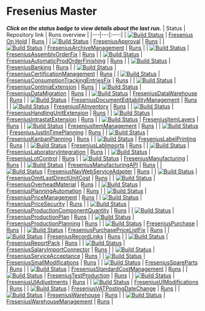 # Fresenius Master 
_**Click on the status badge to view details about the last run.**_ 
| Status | Repository link | Runs overview |
|---|---|:---:| 
| [![Build Status](https://navertica.visualstudio.com/BusinessCentral/_apis/build/status%2FFresenius%2FMaster%2FFresenius%20On%20Hold%20Master?repoName=Fresenius%20On%20Hold&branchName=master)](https://dev.azure.com/navertica/f42cedc3-eb03-40cd-8174-5d39c5e8f68a/_build/results?buildId=120784) | [Fresenius On Hold](https://dev.azure.com/navertica/BusinessCentral/_git/FreseniusOnHold) | [Runs](https://dev.azure.com/navertica/BusinessCentral/_build?definitionId=422) | 
| [![Build Status](https://navertica.visualstudio.com/BusinessCentral/_apis/build/status%2FFresenius%2FMaster%2FFreseniusApproval%20Master?repoName=FreseniusApproval&branchName=master)](https://dev.azure.com/navertica/f42cedc3-eb03-40cd-8174-5d39c5e8f68a/_build/results?buildId=121148) | [FreseniusApproval](https://dev.azure.com/navertica/BusinessCentral/_git/FreseniusApproval) | [Runs](https://dev.azure.com/navertica/BusinessCentral/_build?definitionId=511) | 
| [![Build Status](https://navertica.visualstudio.com/BusinessCentral/_apis/build/status%2FFresenius%2FMaster%2FFreseniusArchiveManagement%20Master?repoName=FreseniusArchiveManagement&branchName=master)](https://dev.azure.com/navertica/f42cedc3-eb03-40cd-8174-5d39c5e8f68a/_build/results?buildId=120824) | [FreseniusArchiveManagement](https://dev.azure.com/navertica/BusinessCentral/_git/FreseniusArchiveManagement) | [Runs](https://dev.azure.com/navertica/BusinessCentral/_build?definitionId=514) | 
| [![Build Status](https://navertica.visualstudio.com/BusinessCentral/_apis/build/status%2FFresenius%2FMaster%2FFreseniusAssemblyOrderFix%20Master?repoName=FreseniusAssemblyOrderFix&branchName=master)](https://dev.azure.com/navertica/f42cedc3-eb03-40cd-8174-5d39c5e8f68a/_build/results?buildId=120875) | [FreseniusAssemblyOrderFix](https://dev.azure.com/navertica/BusinessCentral/_git/FreseniusAssemblyOrderFix) | [Runs](https://dev.azure.com/navertica/BusinessCentral/_build?definitionId=1038) | 
| [![Build Status](https://navertica.visualstudio.com/BusinessCentral/_apis/build/status%2FFresenius%2FMaster%2FFreseniusAutomaticProdOrderFinishing%20Master?repoName=FreseniusAutomaticProdOrderFinishing&branchName=master)](https://dev.azure.com/navertica/f42cedc3-eb03-40cd-8174-5d39c5e8f68a/_build/results?buildId=120693) | [FreseniusAutomaticProdOrderFinishing](https://dev.azure.com/navertica/BusinessCentral/_git/FreseniusAutomaticProdOrderFinishing) | [Runs](https://dev.azure.com/navertica/BusinessCentral/_build?definitionId=1855) | 
| [![Build Status](https://navertica.visualstudio.com/BusinessCentral/_apis/build/status%2FFresenius%2FMaster%2FFreseniusBanking%20Master?repoName=FreseniusBanking&branchName=master)](https://dev.azure.com/navertica/f42cedc3-eb03-40cd-8174-5d39c5e8f68a/_build/results?buildId=120950) | [FreseniusBanking](https://dev.azure.com/navertica/BusinessCentral/_git/FreseniusBanking) | [Runs](https://dev.azure.com/navertica/BusinessCentral/_build?definitionId=425) | 
| [![Build Status](https://navertica.visualstudio.com/BusinessCentral/_apis/build/status%2FFresenius%2FMaster%2FFreseniusCertificationManagement%20Master?repoName=FreseniusCertificationManagement&branchName=master)](https://dev.azure.com/navertica/f42cedc3-eb03-40cd-8174-5d39c5e8f68a/_build/results?buildId=120642) | [FreseniusCertificationManagement](https://dev.azure.com/navertica/BusinessCentral/_git/FreseniusCertificationManagement) | [Runs](https://dev.azure.com/navertica/BusinessCentral/_build?definitionId=859) | 
| [![Build Status](https://navertica.visualstudio.com/BusinessCentral/_apis/build/status%2FFresenius%2FMaster%2FFreseniusConsumptionTrackingEntriesFix%20Master?repoName=FreseniusConsumptionTrackingEntriesFix&branchName=master)](https://dev.azure.com/navertica/f42cedc3-eb03-40cd-8174-5d39c5e8f68a/_build/results?buildId=120664) | [FreseniusConsumptionTrackingEntriesFix](https://dev.azure.com/navertica/BusinessCentral/_git/FreseniusConsumptionTrackingEntriesFix) | [Runs](https://dev.azure.com/navertica/BusinessCentral/_build?definitionId=1759) | 
| [![Build Status](https://navertica.visualstudio.com/BusinessCentral/_apis/build/status%2FFresenius%2FMaster%2FFreseniusContiniaExtension%20Master?repoName=FreseniusContiniaExtension&branchName=master)](https://dev.azure.com/navertica/f42cedc3-eb03-40cd-8174-5d39c5e8f68a/_build/results?buildId=120782) | [FreseniusContiniaExtension](https://dev.azure.com/navertica/BusinessCentral/_git/FreseniusContiniaExtension) | [Runs](https://dev.azure.com/navertica/BusinessCentral/_build?definitionId=517) | 
| [![Build Status](https://navertica.visualstudio.com/BusinessCentral/_apis/build/status%2FFresenius%2FMaster%2FFreseniusDataMigration%20Master?repoName=FreseniusDataMigration&branchName=master)](https://dev.azure.com/navertica/f42cedc3-eb03-40cd-8174-5d39c5e8f68a/_build/results?buildId=120699) | [FreseniusDataMigration](https://dev.azure.com/navertica/BusinessCentral/_git/FreseniusDataMigration) | [Runs](https://dev.azure.com/navertica/BusinessCentral/_build?definitionId=595) | 
| [![Build Status](https://navertica.visualstudio.com/BusinessCentral/_apis/build/status%2FFresenius%2FMaster%2FFreseniusDataWarehouse%20Master?repoName=FreseniusDataWarehouse&branchName=master)](https://dev.azure.com/navertica/f42cedc3-eb03-40cd-8174-5d39c5e8f68a/_build/results?buildId=120890) | [FreseniusDataWarehouse](https://dev.azure.com/navertica/BusinessCentral/_git/FreseniusDataWarehouse) | [Runs](https://dev.azure.com/navertica/BusinessCentral/_build?definitionId=603) | 
| [![Build Status](https://navertica.visualstudio.com/BusinessCentral/_apis/build/status%2FFresenius%2FMaster%2FFreseniusDocumentEditabilityManagement%20Master?repoName=FreseniusDocumentEditabilityManagement&branchName=master)](https://dev.azure.com/navertica/f42cedc3-eb03-40cd-8174-5d39c5e8f68a/_build/results?buildId=121067) | [FreseniusDocumentEditabilityManagement](https://dev.azure.com/navertica/BusinessCentral/_git/FreseniusDocumentEditabilityManagement) | [Runs](https://dev.azure.com/navertica/BusinessCentral/_build?definitionId=1032) | 
| [![Build Status](https://navertica.visualstudio.com/BusinessCentral/_apis/build/status%2FFresenius%2FMaster%2FFreseniusFAInventory%20Master?repoName=FreseniusFAInventory&branchName=master)](https://dev.azure.com/navertica/f42cedc3-eb03-40cd-8174-5d39c5e8f68a/_build/results?buildId=120727) | [FreseniusFAInventory](https://dev.azure.com/navertica/BusinessCentral/_git/FreseniusFAInventory) | [Runs](https://dev.azure.com/navertica/BusinessCentral/_build?definitionId=699) | 
| [![Build Status](https://navertica.visualstudio.com/BusinessCentral/_apis/build/status%2FFresenius%2FMaster%2FFreseniusHandlingUnitExtension%20Master?repoName=FreseniusHandlingUnitExtension&branchName=master)](https://dev.azure.com/navertica/f42cedc3-eb03-40cd-8174-5d39c5e8f68a/_build/results?buildId=121074) | [FreseniusHandlingUnitExtension](https://dev.azure.com/navertica/BusinessCentral/_git/FreseniusHandlingUnitExtension) | [Runs](https://dev.azure.com/navertica/BusinessCentral/_build?definitionId=491) | 
| [![Build Status](https://navertica.visualstudio.com/BusinessCentral/_apis/build/status%2FFresenius%2FMaster%2FFreseniusIntrastatExtension%20Master?repoName=FreseniusIntrastatExtension&branchName=master)](https://dev.azure.com/navertica/f42cedc3-eb03-40cd-8174-5d39c5e8f68a/_build/results?buildId=120735) | [FreseniusIntrastatExtension](https://dev.azure.com/navertica/BusinessCentral/_git/FreseniusIntrastatExtension) | [Runs](https://dev.azure.com/navertica/BusinessCentral/_build?definitionId=529) | 
| [![Build Status](https://navertica.visualstudio.com/BusinessCentral/_apis/build/status%2FFresenius%2FMaster%2FFreseniusItemLayers%20Master?repoName=FreseniusItemLayers&branchName=master)](https://dev.azure.com/navertica/f42cedc3-eb03-40cd-8174-5d39c5e8f68a/_build/results?buildId=120874) | [FreseniusItemLayers](https://dev.azure.com/navertica/BusinessCentral/_git/FreseniusItemLayers) | [Runs](https://dev.azure.com/navertica/BusinessCentral/_build?definitionId=1450) | 
| [![Build Status](https://navertica.visualstudio.com/BusinessCentral/_apis/build/status%2FFresenius%2FMaster%2FFreseniusItemManagement%20Master?repoName=FreseniusItemManagement&branchName=master)](https://dev.azure.com/navertica/f42cedc3-eb03-40cd-8174-5d39c5e8f68a/_build/results?buildId=121136) | [FreseniusItemManagement](https://dev.azure.com/navertica/BusinessCentral/_git/FreseniusItemManagement) | [Runs](https://dev.azure.com/navertica/BusinessCentral/_build?definitionId=550) | 
| [![Build Status](https://navertica.visualstudio.com/BusinessCentral/_apis/build/status%2FFresenius%2FMaster%2FFreseniusJustInTimePlanning%20Master?repoName=FreseniusJustInTimePlanning&branchName=master)](https://dev.azure.com/navertica/f42cedc3-eb03-40cd-8174-5d39c5e8f68a/_build/results?buildId=120958) | [FreseniusJustInTimePlanning](https://dev.azure.com/navertica/BusinessCentral/_git/FreseniusJustInTimePlanning) | [Runs](https://dev.azure.com/navertica/BusinessCentral/_build?definitionId=1544) | 
| [![Build Status](https://navertica.visualstudio.com/BusinessCentral/_apis/build/status%2FFresenius%2FMaster%2FFreseniusKanbanPlanning%20Master?repoName=FreseniusKanbanPlanning&branchName=master)](https://dev.azure.com/navertica/f42cedc3-eb03-40cd-8174-5d39c5e8f68a/_build/results?buildId=121118) | [FreseniusKanbanPlanning](https://dev.azure.com/navertica/BusinessCentral/_git/FreseniusKanbanPlanning) | [Runs](https://dev.azure.com/navertica/BusinessCentral/_build?definitionId=1665) | 
| [![Build Status](https://navertica.visualstudio.com/BusinessCentral/_apis/build/status%2FFresenius%2FMaster%2FFreseniusLabelPrinting%20Master?repoName=FreseniusLabelPrinting&branchName=master)](https://dev.azure.com/navertica/f42cedc3-eb03-40cd-8174-5d39c5e8f68a/_build/results?buildId=121021) | [FreseniusLabelPrinting](https://dev.azure.com/navertica/BusinessCentral/_git/FreseniusLabelPrinting) | [Runs](https://dev.azure.com/navertica/BusinessCentral/_build?definitionId=502) | 
| [![Build Status](https://navertica.visualstudio.com/BusinessCentral/_apis/build/status%2FFresenius%2FMaster%2FFreseniusLabImports%20Master?repoName=FreseniusLabImports&branchName=master)](https://dev.azure.com/navertica/f42cedc3-eb03-40cd-8174-5d39c5e8f68a/_build/results?buildId=120883) | [FreseniusLabImports](https://dev.azure.com/navertica/BusinessCentral/_git/FreseniusLabImports) | [Runs](https://dev.azure.com/navertica/BusinessCentral/_build?definitionId=1735) | 
| [![Build Status](https://navertica.visualstudio.com/BusinessCentral/_apis/build/status%2FFresenius%2FMaster%2FFreseniusLaboratoryIntegration%20Master?repoName=FreseniusLaboratoryIntegration&branchName=master)](https://dev.azure.com/navertica/f42cedc3-eb03-40cd-8174-5d39c5e8f68a/_build/results?buildId=121127) | [FreseniusLaboratoryIntegration](https://dev.azure.com/navertica/BusinessCentral/_git/FreseniusLaboratoryIntegration) | [Runs](https://dev.azure.com/navertica/BusinessCentral/_build?definitionId=561) | 
| [![Build Status](https://navertica.visualstudio.com/BusinessCentral/_apis/build/status%2FFresenius%2FMaster%2FFreseniusLotControl%20Master?repoName=FreseniusLotControl&branchName=master)](https://dev.azure.com/navertica/f42cedc3-eb03-40cd-8174-5d39c5e8f68a/_build/results?buildId=120659) | [FreseniusLotControl](https://dev.azure.com/navertica/BusinessCentral/_git/FreseniusLotControl) | [Runs](https://dev.azure.com/navertica/BusinessCentral/_build?definitionId=568) | 
| [![Build Status](https://navertica.visualstudio.com/BusinessCentral/_apis/build/status%2FFresenius%2FMaster%2FFreseniusManufacturing%20Master?repoName=FreseniusManufacturing&branchName=master)](https://dev.azure.com/navertica/f42cedc3-eb03-40cd-8174-5d39c5e8f68a/_build/results?buildId=120951) | [FreseniusManufacturing](https://dev.azure.com/navertica/BusinessCentral/_git/FreseniusManufacturing) | [Runs](https://dev.azure.com/navertica/BusinessCentral/_build?definitionId=413) | 
| [![Build Status](https://navertica.visualstudio.com/BusinessCentral/_apis/build/status%2FFresenius%2FMaster%2FFreseniusManufacturingAPI%20Master?repoName=FreseniusManufacturingAPI&branchName=master)](https://dev.azure.com/navertica/f42cedc3-eb03-40cd-8174-5d39c5e8f68a/_build/results?buildId=120969) | [FreseniusManufacturingAPI](https://dev.azure.com/navertica/BusinessCentral/_git/FreseniusManufacturingAPI) | [Runs](https://dev.azure.com/navertica/BusinessCentral/_build?definitionId=532) | 
| [![Build Status](https://navertica.visualstudio.com/BusinessCentral/_apis/build/status%2FFresenius%2FMaster%2FFreseniusNavWebServiceAdapter%20Master?repoName=FreseniusNavWebServiceAdapter&branchName=master)](https://dev.azure.com/navertica/f42cedc3-eb03-40cd-8174-5d39c5e8f68a/_build/results?buildId=120865) | [FreseniusNavWebServiceAdapter](https://dev.azure.com/navertica/BusinessCentral/_git/FreseniusNavWebServiceAdapter) | [Runs](https://dev.azure.com/navertica/BusinessCentral/_build?definitionId=565) | 
| [![Build Status](https://navertica.visualstudio.com/BusinessCentral/_apis/build/status%2FFresenius%2FMaster%2FFreseniusOmitLastDirectUnitCost%20Master?repoName=FreseniusOmitLastDirectUnitCost&branchName=master)](https://dev.azure.com/navertica/f42cedc3-eb03-40cd-8174-5d39c5e8f68a/_build/results?buildId=120628) | [FreseniusOmitLastDirectUnitCost](https://dev.azure.com/navertica/BusinessCentral/_git/FreseniusOmitLastDirectUnitCost) | [Runs](https://dev.azure.com/navertica/BusinessCentral/_build?definitionId=1490) | 
| [![Build Status](https://navertica.visualstudio.com/BusinessCentral/_apis/build/status%2FFresenius%2FMaster%2FFreseniusOverheadMaterial%20Master?repoName=FreseniusOverheadMaterial&branchName=master)](https://dev.azure.com/navertica/f42cedc3-eb03-40cd-8174-5d39c5e8f68a/_build/results?buildId=120762) | [FreseniusOverheadMaterial](https://dev.azure.com/navertica/BusinessCentral/_git/FreseniusOverheadMaterial) | [Runs](https://dev.azure.com/navertica/BusinessCentral/_build?definitionId=526) | 
| [![Build Status](https://navertica.visualstudio.com/BusinessCentral/_apis/build/status%2FFresenius%2FMaster%2FFreseniusPlanningAutomation%20Master?repoName=FreseniusPlanningAutomation&branchName=master)](https://dev.azure.com/navertica/f42cedc3-eb03-40cd-8174-5d39c5e8f68a/_build/results?buildId=121098) | [FreseniusPlanningAutomation](https://dev.azure.com/navertica/BusinessCentral/_git/FreseniusPlanningAutomation) | [Runs](https://dev.azure.com/navertica/BusinessCentral/_build?definitionId=1053) | 
| [![Build Status](https://navertica.visualstudio.com/BusinessCentral/_apis/build/status%2FFresenius%2FMaster%2FFreseniusPriceManagement%20Master?repoName=FreseniusPriceManagement&branchName=master)](https://dev.azure.com/navertica/f42cedc3-eb03-40cd-8174-5d39c5e8f68a/_build/results?buildId=120965) | [FreseniusPriceManagement](https://dev.azure.com/navertica/BusinessCentral/_git/FreseniusPriceManagement) | [Runs](https://dev.azure.com/navertica/BusinessCentral/_build?definitionId=1277) | 
| [![Build Status](https://navertica.visualstudio.com/BusinessCentral/_apis/build/status%2FFresenius%2FMaster%2FFreseniusPriceSecurity%20Master?repoName=FreseniusPriceSecurity&branchName=master)](https://dev.azure.com/navertica/f42cedc3-eb03-40cd-8174-5d39c5e8f68a/_build/results?buildId=120889) | [FreseniusPriceSecurity](https://dev.azure.com/navertica/BusinessCentral/_git/FreseniusPriceSecurity) | [Runs](https://dev.azure.com/navertica/BusinessCentral/_build?definitionId=523) | 
| [![Build Status](https://navertica.visualstudio.com/BusinessCentral/_apis/build/status%2FFresenius%2FMaster%2FFreseniusProductionComponentQuantity%20Master?repoName=FreseniusProductionComponentQuantity&branchName=master)](https://dev.azure.com/navertica/f42cedc3-eb03-40cd-8174-5d39c5e8f68a/_build/results?buildId=120832) | [FreseniusProductionComponentQuantity](https://dev.azure.com/navertica/BusinessCentral/_git/FreseniusProductionComponentQuantity) | [Runs](https://dev.azure.com/navertica/BusinessCentral/_build?definitionId=1029) | 
| [![Build Status](https://navertica.visualstudio.com/BusinessCentral/_apis/build/status%2FFresenius%2FMaster%2FFreseniusProductionPlan%20Master?repoName=FreseniusProductionPlan&branchName=master)](https://dev.azure.com/navertica/f42cedc3-eb03-40cd-8174-5d39c5e8f68a/_build/results?buildId=121134) | [FreseniusProductionPlan](https://dev.azure.com/navertica/BusinessCentral/_git/FreseniusProductionPlan) | [Runs](https://dev.azure.com/navertica/BusinessCentral/_build?definitionId=505) | 
| [![Build Status](https://navertica.visualstudio.com/BusinessCentral/_apis/build/status%2FFresenius%2FMaster%2FFreseniusProductionPlanning%20Master?repoName=FreseniusProductionPlanning&branchName=master)](https://dev.azure.com/navertica/f42cedc3-eb03-40cd-8174-5d39c5e8f68a/_build/results?buildId=120971) | [FreseniusProductionPlanning](https://dev.azure.com/navertica/BusinessCentral/_git/FreseniusProductionPlanning) | [Runs](https://dev.azure.com/navertica/BusinessCentral/_build?definitionId=1062) | 
| [![Build Status](https://navertica.visualstudio.com/BusinessCentral/_apis/build/status%2FFresenius%2FMaster%2FFreseniusPurchase%20Master?repoName=FreseniusPurchase&branchName=master)](https://dev.azure.com/navertica/f42cedc3-eb03-40cd-8174-5d39c5e8f68a/_build/results?buildId=121031) | [FreseniusPurchase](https://dev.azure.com/navertica/BusinessCentral/_git/FreseniusPurchase) | [Runs](https://dev.azure.com/navertica/BusinessCentral/_build?definitionId=611) | 
| [![Build Status](https://navertica.visualstudio.com/BusinessCentral/_apis/build/status%2FFresenius%2FMaster%2FFreseniusPurchasePriceListFix%20Master?repoName=FreseniusPurchasePriceListFix&branchName=master)](https://dev.azure.com/navertica/f42cedc3-eb03-40cd-8174-5d39c5e8f68a/_build/results?buildId=121061) | [FreseniusPurchasePriceListFix](https://dev.azure.com/navertica/BusinessCentral/_git/FreseniusPurchasePriceListFix) | [Runs](https://dev.azure.com/navertica/BusinessCentral/_build?definitionId=1099) | 
| [![Build Status](https://navertica.visualstudio.com/BusinessCentral/_apis/build/status%2FFresenius%2FMaster%2FFreseniusRecordLinks%20Master?repoName=FreseniusRecordLinks&branchName=master)](https://dev.azure.com/navertica/f42cedc3-eb03-40cd-8174-5d39c5e8f68a/_build/results?buildId=120812) | [FreseniusRecordLinks](https://dev.azure.com/navertica/BusinessCentral/_git/FreseniusRecordLinks) | [Runs](https://dev.azure.com/navertica/BusinessCentral/_build?definitionId=702) | 
| [![Build Status](https://navertica.visualstudio.com/BusinessCentral/_apis/build/status%2FFresenius%2FMaster%2FFreseniusReportPack%20Master?repoName=FreseniusReportPack&branchName=master)](https://dev.azure.com/navertica/f42cedc3-eb03-40cd-8174-5d39c5e8f68a/_build/results?buildId=120759) | [FreseniusReportPack](https://dev.azure.com/navertica/BusinessCentral/_git/FreseniusReportPack) | [Runs](https://dev.azure.com/navertica/BusinessCentral/_build?definitionId=419) | 
| [![Build Status](https://navertica.visualstudio.com/BusinessCentral/_apis/build/status%2FFresenius%2FMaster%2FFreseniusSalaryImportConnector%20Master?repoName=FreseniusSalaryImportConnector&branchName=master)](https://dev.azure.com/navertica/f42cedc3-eb03-40cd-8174-5d39c5e8f68a/_build/results?buildId=120651) | [FreseniusSalaryImportConnector](https://dev.azure.com/navertica/BusinessCentral/_git/FreseniusSalaryImportConnector) | [Runs](https://dev.azure.com/navertica/BusinessCentral/_build?definitionId=586) | 
| [![Build Status](https://navertica.visualstudio.com/BusinessCentral/_apis/build/status%2FFresenius%2FMaster%2FFreseniusServiceAcceptance%20Master?repoName=FreseniusServiceAcceptance&branchName=master)](https://dev.azure.com/navertica/f42cedc3-eb03-40cd-8174-5d39c5e8f68a/_build/results?buildId=120806) | [FreseniusServiceAcceptance](https://dev.azure.com/navertica/BusinessCentral/_git/FreseniusServiceAcceptance) | [Runs](https://dev.azure.com/navertica/BusinessCentral/_build?definitionId=520) | 
| [![Build Status](https://navertica.visualstudio.com/BusinessCentral/_apis/build/status%2FFresenius%2FMaster%2FFreseniusSmallModifications%20Master?repoName=FreseniusSmallModifications&branchName=master)](https://dev.azure.com/navertica/f42cedc3-eb03-40cd-8174-5d39c5e8f68a/_build/results?buildId=120638) | [FreseniusSmallModifications](https://dev.azure.com/navertica/BusinessCentral/_git/FreseniusSmallModifications) | [Runs](https://dev.azure.com/navertica/BusinessCentral/_build?definitionId=416) | 
| [![Build Status](https://navertica.visualstudio.com/BusinessCentral/_apis/build/status%2FFresenius%2FMaster%2FFreseniusSpareParts%20Master?repoName=FreseniusSpareParts&branchName=master)](https://dev.azure.com/navertica/f42cedc3-eb03-40cd-8174-5d39c5e8f68a/_build/results?buildId=120772) | [FreseniusSpareParts](https://dev.azure.com/navertica/BusinessCentral/_git/FreseniusSpareParts) | [Runs](https://dev.azure.com/navertica/BusinessCentral/_build?definitionId=508) | 
| [![Build Status](https://navertica.visualstudio.com/BusinessCentral/_apis/build/status%2FFresenius%2FMaster%2FFreseniusStandardCostManagement%20Master?repoName=FreseniusStandardCostManagement&branchName=master)](https://dev.azure.com/navertica/f42cedc3-eb03-40cd-8174-5d39c5e8f68a/_build/results?buildId=120685) | [FreseniusStandardCostManagement](https://dev.azure.com/navertica/BusinessCentral/_git/FreseniusStandardCostManagement) | [Runs](https://dev.azure.com/navertica/BusinessCentral/_build?definitionId=716) | 
| [![Build Status](https://navertica.visualstudio.com/BusinessCentral/_apis/build/status%2FFresenius%2FMaster%2FFreseniusTestProduction%20Master?repoName=FreseniusTestProduction&branchName=master)](https://dev.azure.com/navertica/f42cedc3-eb03-40cd-8174-5d39c5e8f68a/_build/results?buildId=120879) | [FreseniusTestProduction](https://dev.azure.com/navertica/BusinessCentral/_git/FreseniusTestProduction) | [Runs](https://dev.azure.com/navertica/BusinessCentral/_build?definitionId=598) | 
| [![Build Status](https://navertica.visualstudio.com/BusinessCentral/_apis/build/status%2FFresenius%2FMaster%2FFreseniusUIAdjustments%20Master?repoName=FreseniusUIAdjustments&branchName=master)](https://dev.azure.com/navertica/f42cedc3-eb03-40cd-8174-5d39c5e8f68a/_build/results?buildId=120722) | [FreseniusUIAdjustments](https://dev.azure.com/navertica/BusinessCentral/_git/FreseniusUIAdjustments) | [Runs](https://dev.azure.com/navertica/BusinessCentral/_build?definitionId=1629) | 
| [![Build Status](https://navertica.visualstudio.com/BusinessCentral/_apis/build/status%2FFresenius%2FMaster%2FFreseniusUIModifications%20Master?repoName=FreseniusUIModifications&branchName=master)](https://dev.azure.com/navertica/f42cedc3-eb03-40cd-8174-5d39c5e8f68a/_build/results?buildId=120793) | [FreseniusUIModifications](https://dev.azure.com/navertica/BusinessCentral/_git/FreseniusUIModifications) | [Runs](https://dev.azure.com/navertica/BusinessCentral/_build?definitionId=1056) | 
| [![Build Status](https://navertica.visualstudio.com/BusinessCentral/_apis/build/status%2FFresenius%2FMaster%2FFreseniusVATPostingDateChange%20Master?repoName=FreseniusVATPostingDateChange&branchName=master)](https://dev.azure.com/navertica/f42cedc3-eb03-40cd-8174-5d39c5e8f68a/_build/results?buildId=120701) | [FreseniusVATPostingDateChange](https://dev.azure.com/navertica/BusinessCentral/_git/FreseniusVATPostingDateChange) | [Runs](https://dev.azure.com/navertica/BusinessCentral/_build?definitionId=580) | 
| [![Build Status](https://navertica.visualstudio.com/BusinessCentral/_apis/build/status%2FFresenius%2FMaster%2FFreseniusWarehouse%20Master?repoName=FreseniusWarehouse&branchName=master)](https://dev.azure.com/navertica/f42cedc3-eb03-40cd-8174-5d39c5e8f68a/_build/results?buildId=120954) | [FreseniusWarehouse](https://dev.azure.com/navertica/BusinessCentral/_git/FreseniusWarehouse) | [Runs](https://dev.azure.com/navertica/BusinessCentral/_build?definitionId=541) | 
| [![Build Status](https://navertica.visualstudio.com/BusinessCentral/_apis/build/status%2FFresenius%2FMaster%2FFreseniusWarehouseManagement%20Master?repoName=FreseniusWarehouseManagement&branchName=master)](https://dev.azure.com/navertica/f42cedc3-eb03-40cd-8174-5d39c5e8f68a/_build/results?buildId=120700) | [FreseniusWarehouseManagement](https://dev.azure.com/navertica/BusinessCentral/_git/FreseniusWarehouseManagement) | [Runs](https://dev.azure.com/navertica/BusinessCentral/_build?definitionId=1271) | 

